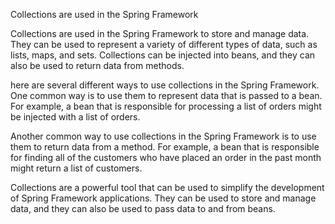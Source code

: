 Collections are used in the Spring Framework

Collections are used in the Spring Framework to store and manage data. They can be used to represent a variety of different types of data, such as lists, maps, and sets. Collections can be injected into beans, and they can also be used to return data from methods.

here are several different ways to use collections in the Spring Framework. One common way is to use them to represent data that is passed to a bean. For example, a bean that is responsible for processing a list of orders might be injected with a list of orders.

Another common way to use collections in the Spring Framework is to use them to return data from a method. For example, a bean that is responsible for finding all of the customers who have placed an order in the past month might return a list of customers.

Collections are a powerful tool that can be used to simplify the development of Spring Framework applications. They can be used to store and manage data, and they can also be used to pass data to and from beans.
